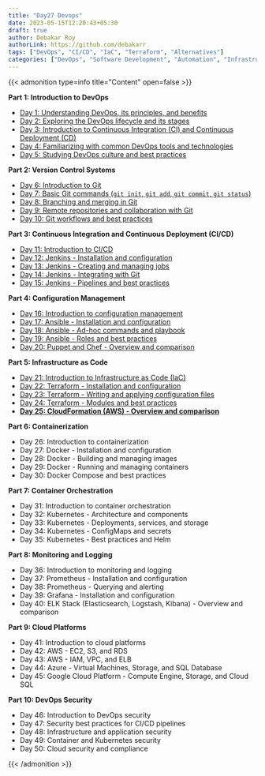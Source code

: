 ```yaml
---
title: "Day27 Devops"
date: 2023-05-15T12:20:43+05:30
draft: true
author: Debakar Roy
authorLink: https://github.com/debakarr
tags: ["DevOps", "CI/CD", "IaC", "Terraform", "Alternatives"]
categories: ["DevOps", "Software Development", "Automation", "Infrastructure", "IaC", "Terraform", "Pulumi"]
---
```


{{< admonition type=info title="Content" open=false >}}

**Part 1: Introduction to DevOps**

*   [Day 1: Understanding DevOps, its principles, and benefits](day1-devops)
*   [Day 2: Exploring the DevOps lifecycle and its stages](/posts/devops/day2-devops)
*   [Day 3: Introduction to Continuous Integration (CI) and Continuous Deployment (CD)](/posts/devops/day3-devops)
*   [Day 4: Familiarizing with common DevOps tools and technologies](/posts/devops/day4-devops)
*   [Day 5: Studying DevOps culture and best practices](/posts/devops/day5-devops)

**Part 2: Version Control Systems**

*   [Day 6: Introduction to Git](/posts/devops/day6-devops)
*   [Day 7: Basic Git commands (`git init`, `git add`, `git commit`, `git status`)](/posts/devops/day7-devops)
*   [Day 8: Branching and merging in Git](/posts/devops/day8-devops)
*   [Day 9: Remote repositories and collaboration with Git](/posts/devops/day9-devops)
*   [Day 10: Git workflows and best practices](/posts/devops/day10-devops)

**Part 3: Continuous Integration and Continuous Deployment (CI/CD)**

*   [Day 11: Introduction to CI/CD](/posts/devops/day11-devops)
*   [Day 12: Jenkins - Installation and configuration](/posts/devops/day12-devops)
*   [Day 13: Jenkins - Creating and managing jobs](/posts/devops/day13-devops)
*   [Day 14: Jenkins - Integrating with Git](/posts/devops/day14-devops)
*   [Day 15: Jenkins - Pipelines and best practices](/posts/devops/day15-devops)

**Part 4: Configuration Management**

*   [Day 16: Introduction to configuration management](/posts/devops/day16-devops)
*   [Day 17: Ansible - Installation and configuration](/posts/devops/day17-devops)
*   [Day 18: Ansible - Ad-hoc commands and playbook](/posts/devops/day18-devops)
*   [Day 19: Ansible - Roles and best practices](/posts/devops/day19-devops)
*   [Day 20: Puppet and Chef - Overview and comparison](/posts/devops/day20-devops)

**Part 5: Infrastructure as Code**

*   [Day 21: Introduction to Infrastructure as Code (IaC)](/posts/devops/day21-devops)
*   [Day 22: Terraform - Installation and configuration](/posts/devops/day22-devops)
*   [Day 23: Terraform - Writing and applying configuration files](/posts/devops/day23-devops)
*   [Day 24: Terraform - Modules and best practices](/posts/devops/day24-devops)
*   **[Day 25: CloudFormation (AWS) - Overview and comparison](/posts/devops/day25-devops)**

**Part 6: Containerization**

*   Day 26: Introduction to containerization
*   Day 27: Docker - Installation and configuration
*   Day 28: Docker - Building and managing images
*   Day 29: Docker - Running and managing containers
*   Day 30: Docker Compose and best practices

**Part 7: Container Orchestration**

*   Day 31: Introduction to container orchestration
*   Day 32: Kubernetes - Architecture and components
*   Day 33: Kubernetes - Deployments, services, and storage
*   Day 34: Kubernetes - ConfigMaps and secrets
*   Day 35: Kubernetes - Best practices and Helm

**Part 8: Monitoring and Logging**

*   Day 36: Introduction to monitoring and logging
*   Day 37: Prometheus - Installation and configuration
*   Day 38: Prometheus - Querying and alerting
*   Day 39: Grafana - Installation and configuration
*   Day 40: ELK Stack (Elasticsearch, Logstash, Kibana) - Overview and comparison

**Part 9: Cloud Platforms**

*   Day 41: Introduction to cloud platforms
*   Day 42: AWS - EC2, S3, and RDS
*   Day 43: AWS - IAM, VPC, and ELB
*   Day 44: Azure - Virtual Machines, Storage, and SQL Database
*   Day 45: Google Cloud Platform - Compute Engine, Storage, and Cloud SQL

**Part 10: DevOps Security**

*   Day 46: Introduction to DevOps security
*   Day 47: Security best practices for CI/CD pipelines
*   Day 48: Infrastructure and application security
*   Day 49: Container and Kubernetes security
*   Day 50: Cloud security and compliance

{{< /admonition >}}
